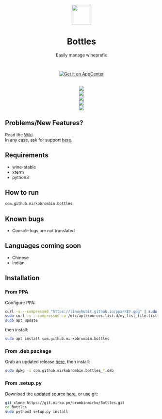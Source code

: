 <div align="center">
  <img src="https://i.imgur.com/hFokdsQ.png" width="64">
  <h1 align="center">Bottles</h1>
  <p align="center">Easily manage wineprefix</p>
</div>

<br/>

<p align="center">
  <a href="https://appcenter.elementary.io/com.github.brombinmirko.bottles">
    <img src="https://appcenter.elementary.io/badge.svg" alt="Get it on AppCenter">
  </a>
</p>

<br/>

<div align="center">
   <a href="https://git.mirko.pm/brombinmirko/Bottles/blob/master/LICENSE">
    <img src="https://img.shields.io/badge/License-GPL--3.0-blue.svg">
   </a>
</div>

<div align="center">
    <img  src="https://git.mirko.pm/brombinmirko/Bottles/raw/master/data/screenshot-1.png"> <br>
    <img  src="https://git.mirko.pm/brombinmirko/Bottles/raw/master/data/screenshot-2.png"> <br>
    <img  src="https://git.mirko.pm/brombinmirko/Bottles/raw/master/data/screenshot-3.png"> <br>
    <img  src="https://git.mirko.pm/brombinmirko/Bottles/raw/master/data/screenshot-4.png">
</div>

## Problems/New Features?
Read the [Wiki](https://git.mirko.pm/brombinmirko/Bottles/wikis).  
In any case, ask for support [here](https://git.mirko.pm/brombinmirko/Bottles/issues).

## Requirements
- wine-stable
- xterm
- python3

## How to run
```bash
com.github.mirkobrombin.bottles
```

## Known bugs
- Console logs are not translated

## Languages coming soon
- Chinese
- Indian

## Installation

### From PPA
Configure PPA:
```bash
curl -s --compressed "https://linuxhubit.github.io/ppa/KEY.gpg" | sudo apt-key add -
sudo curl -s --compressed -o /etc/apt/sources.list.d/my_list_file.list "https://linuxhubit.github.io/ppa/my_list_file.list"
sudo apt update
```
then install:
```bash
sudo apt install com.github.mirkobrombin.bottles
```

### From .deb package
Grab an updated release [here](https://github.com/mirkobrombin/Bottles/releases), then install:

```bash
sudo dpkg -i com.github.mirkobrombin.bottles_*.deb
```

### From .setup.py
Download the updated source [here](https://git.mirko.pm/brombinmirko/Bottles/archive/master.zip), or use git:

```bash
git clone https://git.mirko.pm/brombinmirko/Bottles.git
cd Bottles
sudo python3 setup.py install
```



